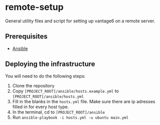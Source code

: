 # remote-setup
General utility files and script for setting up vantage6 on a remote server.

## Prerequisites
- [Ansible](https://docs.ansible.com/ansible/latest/installation_guide/intro_installation.html)

## Deploying the infrastructure
You will need to do the following steps:
1. Clone the repository
1. Copy `[PROJECT_ROOT]/ansible/hosts.example.yml` to `[PROJECT_ROOT]/ansible/hosts.yml`
1. Fill in the blanks in the `hosts.yml` file. Make sure there are ip adresses filled in for every host type.
1. In the terminal, cd to `[PROJECT_ROOT]/ansible`
1. Run `ansible-playbook -i hosts.yml -u ubuntu main.yml`
